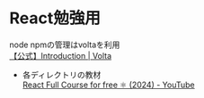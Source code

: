 # React勉強用

node npmの管理はvoltaを利用 \
[【公式】Introduction | Volta](https://docs.volta.sh/guide/)


* 各ディレクトリの教材 \
[React Full Course for free ⚛️ (2024) - YouTube](https://www.youtube.com/watch?v=CgkZ7MvWUAA)